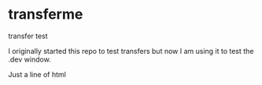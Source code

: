# transferme
transfer test


I originally started this repo to test transfers but now I am using it to test the .dev window.  

<p>Just a line of html</p>
